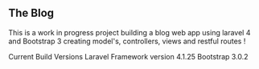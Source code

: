 ## The Blog

This is a work in progress project building a blog web app using laravel 4 and Bootstrap 3 creating model's, controllers, views and restful routes !

Current Build Versions
Laravel Framework version 4.1.25
Bootstrap 3.0.2